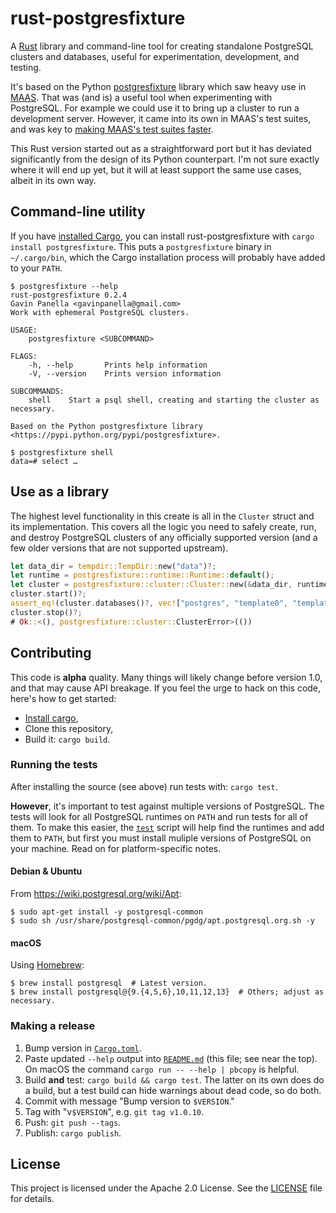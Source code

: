 # rust-postgresfixture

A [Rust](https://www.rust-lang.org/) library and command-line tool for creating
standalone PostgreSQL clusters and databases, useful for experimentation,
development, and testing.

It's based on the Python [postgresfixture][] library which saw heavy use in
[MAAS](https://maas.io/). That was (and is) a useful tool when experimenting
with PostgreSQL. For example we could use it to bring up a cluster to run a
development server. However, it came into its own in MAAS's test suites, and was
key to [making MAAS's test suites faster][maas-faster-tests].

[postgresfixture]: https://pypi.python.org/pypi/postgresfixture
[maas-faster-tests]: https://allenap.me/post/the-way-to-run-tests-quickly-in-maas/

This Rust version started out as a straightforward port but it has deviated
significantly from the design of its Python counterpart. I'm not sure exactly
where it will end up yet, but it will at least support the same use cases,
albeit in its own way.

## Command-line utility

If you have [installed Cargo][install-cargo], you can install
rust-postgresfixture with `cargo install postgresfixture`. This puts a
`postgresfixture` binary in `~/.cargo/bin`, which the Cargo installation process
will probably have added to your `PATH`.

```shellsession
$ postgresfixture --help
rust-postgresfixture 0.2.4
Gavin Panella <gavinpanella@gmail.com>
Work with ephemeral PostgreSQL clusters.

USAGE:
    postgresfixture <SUBCOMMAND>

FLAGS:
    -h, --help       Prints help information
    -V, --version    Prints version information

SUBCOMMANDS:
    shell    Start a psql shell, creating and starting the cluster as necessary.

Based on the Python postgresfixture library <https://pypi.python.org/pypi/postgresfixture>.

$ postgresfixture shell
data=# select …
```

## Use as a library

The highest level functionality in this create is all in the `Cluster` struct
and its implementation. This covers all the logic you need to safely create,
run, and destroy PostgreSQL clusters of any officially supported version (and a
few older versions that are not supported upstream).

```rust
let data_dir = tempdir::TempDir::new("data")?;
let runtime = postgresfixture::runtime::Runtime::default();
let cluster = postgresfixture::cluster::Cluster::new(&data_dir, runtime);
cluster.start()?;
assert_eq!(cluster.databases()?, vec!["postgres", "template0", "template1"]);
cluster.stop()?;
# Ok::<(), postgresfixture::cluster::ClusterError>(())
```

## Contributing

This code is **alpha** quality. Many things will likely change before version
1.0, and that may cause API breakage. If you feel the urge to hack on this code,
here's how to get started:

- [Install cargo][install-cargo],
- Clone this repository,
- Build it: `cargo build`.

[install-cargo]: https://crates.io/install

### Running the tests

After installing the source (see above) run tests with: `cargo test`.

**However**, it's important to test against multiple versions of PostgreSQL. The
tests will look for all PostgreSQL runtimes on `PATH` and run tests for all of
them. To make this easier, the [`test`](test) script will help find the runtimes
and add them to `PATH`, but first you must install muliple versions of
PostgreSQL on your machine. Read on for platform-specific notes.

#### Debian & Ubuntu

From https://wiki.postgresql.org/wiki/Apt:

```shellsession
$ sudo apt-get install -y postgresql-common
$ sudo sh /usr/share/postgresql-common/pgdg/apt.postgresql.org.sh -y
```

#### macOS

Using [Homebrew](https://brew.sh/):

```shellsession
$ brew install postgresql  # Latest version.
$ brew install postgresql@{9.{4,5,6},10,11,12,13}  # Others; adjust as necessary.
```

### Making a release

1. Bump version in [`Cargo.toml`](Cargo.toml).
2. Paste updated `--help` output into [`README.md`](README.md) (this file; see
   near the top). On macOS the command `cargo run -- --help | pbcopy` is
   helpful.
3. Build **and** test: `cargo build && cargo test`. The latter on its own does
   do a build, but a test build can hide warnings about dead code, so do both.
4. Commit with message "Bump version to `$VERSION`."
5. Tag with "v`$VERSION`", e.g. `git tag v1.0.10`.
6. Push: `git push --tags`.
7. Publish: `cargo publish`.

## License

This project is licensed under the Apache 2.0 License. See the
[LICENSE](LICENSE) file for details.
